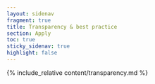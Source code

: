 ```yaml
---
layout: sidenav
fragment: true
title: Transparency & best practice
section: Apply
toc: true
sticky_sidenav: true
highlight: false
---
```


{% include_relative content/transparency.md %}
